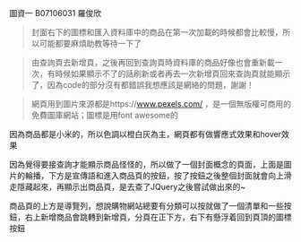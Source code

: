 圖資一 B07106031 羅俊欣

> 封面右下的圖標和匯入資料庫中的商品在第一次加載的時候都會比較慢，所以可能都要麻煩助教等待一下了

> 由查詢頁去新增頁，之後再回到查詢頁時資料庫的商品好像也會重新載一次，有時候如果顯示不了的話刷新或者再去一次新增頁回來查詢頁就能顯示了，因為code的部分沒有都錯誤我想應該是網絡的問題，謝謝！

> 網頁用到圖片來源都是https://www.pexels.com/ ，是一個無版權可商用的免費圖庫網站；圖標是用font awesome的


因為商品都是小米的，所以色調以橙白灰為主，網頁都有做響應式效果和hover效果

因為覺得要接查詢才能顯示商品怪怪的，所以做了一個封面概念的頁面，上面是圖片的輪播，下方是宣傳語和進入商品頁的按鈕，按了按鈕之後整個封面就會向上滑走隱藏起來，再顯示出商品頁，是去查了JQuery之後嘗試做出來的~

商品頁的上方是導覽列，想說購物網站總要有分類可以按就做了一個清單和一些按鈕，右上新增商品會跳轉到新增頁，分頁在正下方，右下有懸浮着回到頁頂的圖標按鈕
